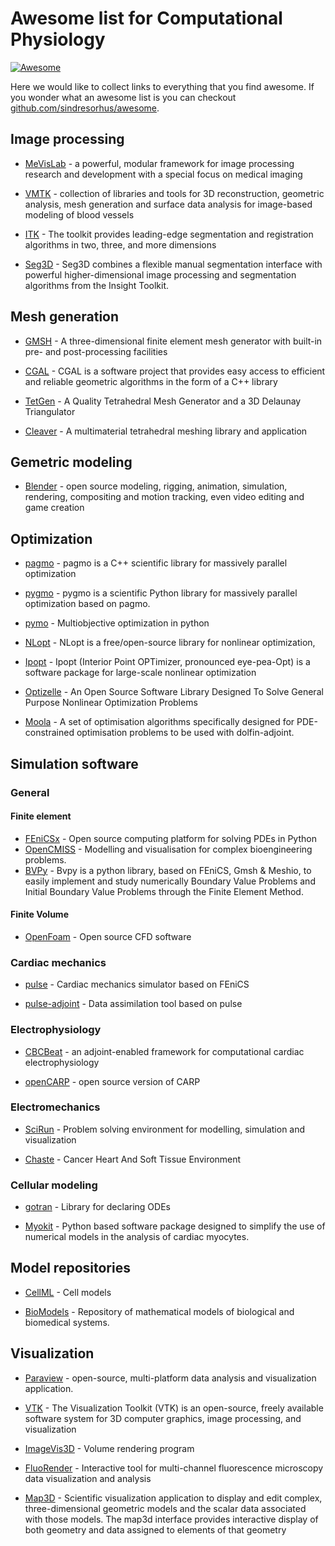 # Awesome list for Computational Physiology

[![Awesome](https://awesome.re/badge.svg)](https://awesome.re)

Here we would like to collect links to everything that you find awesome. If you wonder what an awesome list is you can checkout [github.com/sindresorhus/awesome](https://github.com/sindresorhus/awesome).

## Image processing

- [MeVisLab](http://www.mevislab.de/mevislab/) - a powerful, modular framework for image processing research and development with a special focus on medical imaging

- [VMTK](http://www.vmtk.org/) - collection of libraries and tools for 3D reconstruction, geometric analysis, mesh generation and surface data analysis for image-based modeling of blood vessels

- [ITK](https://itk.org) - The toolkit provides leading-edge segmentation and registration algorithms in two, three, and more dimensions

- [Seg3D](http://www.sci.utah.edu/cibc-software/seg3d.html) - Seg3D combines a flexible manual segmentation interface with powerful higher-dimensional image processing and segmentation algorithms from the Insight Toolkit.

## Mesh generation

- [GMSH](http://gmsh.info) - A three-dimensional finite element mesh generator with built-in pre- and post-processing facilities

- [CGAL](http://www.cgal.org) - CGAL is a software project that provides easy access to efficient and reliable geometric algorithms in the form of a C++ library

- [TetGen](http://wias-berlin.de/software/tetgen/) - A Quality Tetrahedral Mesh Generator and a 3D Delaunay Triangulator

- [Cleaver](http://sci.utah.edu/cibc-software/cleaver.html) - A multimaterial tetrahedral meshing library and application

## Gemetric modeling

- [Blender](https://www.blender.org) - open source modeling, rigging, animation, simulation, rendering, compositing and motion tracking, even video editing and game creation

## Optimization

- [pagmo](https://esa.github.io/pagmo2/) - pagmo is a C++ scientific library for massively parallel optimization

- [pygmo](https://esa.github.io/pygmo2/index.html) - pygmo is a scientific Python library for massively parallel optimization based on pagmo.

- [pymo](https://pymoo.org) - Multiobjective optimization in python

- [NLopt](https://nlopt.readthedocs.io/en/latest/) - NLopt is a free/open-source library for nonlinear optimization,

- [Ipopt](https://github.com/coin-or/Ipopt) - Ipopt (Interior Point OPTimizer, pronounced eye-pea-Opt) is a software package for large-scale nonlinear optimization

- [Optizelle](https://www.optimojoe.com/products/optizelle/)  - An Open Source Software Library Designed To Solve General Purpose Nonlinear Optimization Problems

- [Moola](https://github.com/funsim/moola) - A set of optimisation algorithms specifically designed for PDE-constrained optimisation problems to be used with dolfin-adjoint.


## Simulation software

### General

#### Finite element

- [FEniCSx](https://fenicsproject.org) - Open source computing platform for solving PDEs in Python
- [OpenCMISS](http://opencmiss.org) - Modelling and visualisation for complex bioengineering problems.
- [BVPy](https://gitlab.com/oali/bvpy) - Bvpy is a python library, based on FEniCS, Gmsh & Meshio, to easily implement and study numerically Boundary Value Problems and Initial Boundary Value Problems through the Finite Element Method.

#### Finite Volume

- [OpenFoam](https://www.openfoam.com) - Open source CFD software


### Cardiac mechanics

- [pulse](https://github.com/ComputationalPhysiology) - Cardiac mechanics simulator based on FEniCS

- [pulse-adjoint](https://github.com/ComputationalPhysiology/pulse_adjoint) - Data assimilation tool based on pulse

### Electrophysiology

- [CBCBeat](https://bitbucket.org/meg/cbcbeat/src) - an adjoint-enabled framework for computational cardiac electrophysiology

- [openCARP](https://opencarp.org/) - open source version of CARP

### Electromechanics

- [SciRun](http://www.sci.utah.edu/cibc-software/scirun.html) - Problem solving environment for modelling, simulation and visualization

- [Chaste](https://github.com/Chaste/Chaste) - Cancer Heart And Soft Tissue Environment 

### Cellular modeling

- [gotran](https://github.com/ComputationalPhysiology/gotran) - Library for declaring ODEs

- [Myokit](http://www.myokit.org) - Python based software package designed to simplify the use of numerical models in the analysis of cardiac myocytes. 


## Model repositories

- [CellML](https://models.cellml.org/cellml) - Cell models

- [BioModels](http://www.ebi.ac.uk/biomodels/) - Repository of mathematical models of biological and biomedical systems.


## Visualization

- [Paraview](https://www.paraview.org) - open-source, multi-platform data analysis and visualization application.

- [VTK](https://vtk.org) - The Visualization Toolkit (VTK) is an open-source, freely available software system for 3D computer graphics, image processing, and visualization

- [ImageVis3D](http://sci.utah.edu/cibc-software/imagevis3d.html) - Volume rendering program

- [FluoRender](http://www.sci.utah.edu/software/fluorender.html) - Interactive tool for multi-channel fluorescence microscopy data visualization and analysis

- [Map3D](http://sci.utah.edu/cibc-software/map3d.html) - Scientific visualization application to display and edit complex, three-dimensional geometric models and the scalar data associated with those models. The map3d interface provides interactive display of both geometry and data assigned to elements of that geometry
